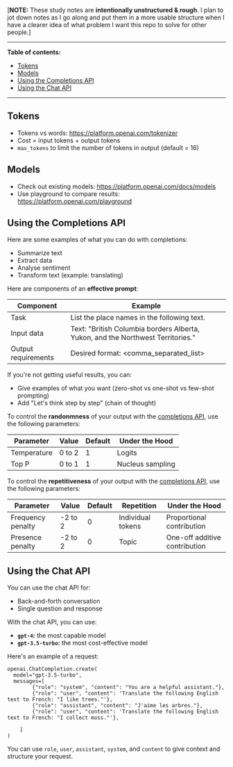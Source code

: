 [**NOTE:** These study notes are **intentionally unstructured & rough**. I plan to jot down notes as I go along and put them in a more usable structure when I have a clearer idea of what problem I want this repo to solve for other people.]

---

**Table of contents:**
- [Tokens](#Tokens)
- [Models](#Models)
- [Using the Completions API](#Using-the-Completions-API)
- [Using the Chat API](#Using-the-Chat-API)

---

## Tokens

- Tokens vs words: https://platform.openai.com/tokenizer
- Cost = input tokens + output tokens
- `max_tokens` to limit the number of tokens in output (default = 16)

## Models

- Check out existing models: https://platform.openai.com/docs/models
- Use playground to compare results: https://platform.openai.com/playground

## Using the Completions API

Here are some examples of what you can do with completions:
- Summarize text
- Extract data
- Analyse sentiment
- Transform text (example: translating)

Here are components of an **effective prompt**:

| Component           | Example                                                                         |
|---------------------|---------------------------------------------------------------------------------|
| Task                | List the place names in the following text.                                     |
| Input data          | Text: "British Columbia borders Alberta, Yukon, and the Northwest Territories." |
| Output requirements | Desired format: <comma_separated_list>                                          |

If you're not getting useful results, you can:
- Give examples of what you want (zero-shot vs one-shot vs few-shot prompting)
- Add "Let's think step by step" (chain of thought)

To control the **randonmness** of your output with the [completions API](https://platform.openai.com/docs/api-reference/completions), use the following parameters:

| Parameter   | Value  | Default | Under the Hood   |
|-------------|--------|---------|------------------|
| Temperature | 0 to 2 | 1       | Logits           |
| Top P       | 0 to 1 | 1       | Nucleus sampling |

To control the **repetitiveness** of your output with the [completions API](https://platform.openai.com/docs/api-reference/completions), use the following parameters:

| Parameter         | Value   | Default | Repetition        | Under the Hood                |
|-------------------|---------|---------|-------------------|-------------------------------|
| Frequency penalty | -2 to 2 | 0       | Individual tokens | Proportional contribution     |
| Presence penalty  | -2 to 2 | 0       | Topic             | One-off additive contribution | 

## Using the Chat API

You can use the chat API for:
- Back-and-forth conversation
- Single question and response

With the chat API, you can use:
- **`gpt-4`:** the most capable model
- **`gpt-3.5-turbo`:** the most cost-effective model

Here's an example of a request:
```
openai.ChatCompletion.create(
  model="gpt-3.5-turbo",
  messages=[
        {"role": "system", "content": "You are a helpful assistant."},
        {"role": "user", "content": 'Translate the following English text to French: "I like trees."'},
        {"role": "assistant", "content": "J'aime les arbres."},
        {"role": "user", "content": 'Translate the following English text to French: "I collect moss."'},
        
    ]
)
```
You can use `role`, `user`, `assistant`, `system`, and `content` to give context and structure your request.

